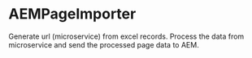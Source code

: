 # AEMPageImporter
Generate url (microservice) from excel records. Process the data from microservice and send the processed page data to AEM.
